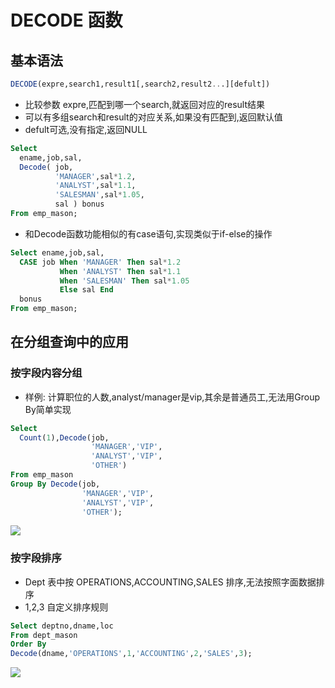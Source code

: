 # DECODE 函数



## 基本语法

```sql
DECODE(expre,search1,result1[,search2,result2...][defult])
```
- 比较参数 expre,匹配到哪一个search,就返回对应的result结果
- 可以有多组search和result的对应关系,如果没有匹配到,返回默认值
- defult可选,没有指定,返回NULL
```sql
Select
  ename,job,sal,
  Decode( job,
          'MANAGER',sal*1.2,
          'ANALYST',sal*1.1,
          'SALESMAN',sal*1.05,
          sal ) bonus
From emp_mason;
```

- 和Decode函数功能相似的有case语句,实现类似于if-else的操作
```sql
Select ename,job,sal,
  CASE job When 'MANAGER' Then sal*1.2
           When 'ANALYST' Then sal*1.1
           When 'SALESMAN' Then sal*1.05
           Else sal End
  bonus
From emp_mason;
```



## 在分组查询中的应用

### 按字段内容分组
- 样例: 计算职位的人数,analyst/manager是vip,其余是普通员工,无法用Group By简单实现
```sql
Select
  Count(1),Decode(job,
                  'MANAGER','VIP',
                  'ANALYST','VIP',
                  'OTHER')
From emp_mason
Group By Decode(job,
                'MANAGER','VIP',
                'ANALYST','VIP',
                'OTHER');
```
![](http://oz2u8kxpt.bkt.clouddn.com/17-12-27/78887729.jpg)
### 按字段排序
- Dept 表中按 OPERATIONS,ACCOUNTING,SALES 排序,无法按照字面数据排序
- 1,2,3 自定义排序规则
```sql
Select deptno,dname,loc
From dept_mason
Order By
Decode(dname,'OPERATIONS',1,'ACCOUNTING',2,'SALES',3);
```

![](http://oz2u8kxpt.bkt.clouddn.com/17-12-27/23729974.jpg)
